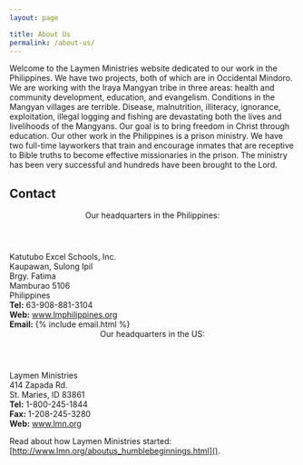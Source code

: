```yaml
---
layout: page

title: About Us
permalink: /about-us/
---
```


Welcome to the Laymen Ministries website dedicated to our work in the Philippines. We have two projects, both of which are in Occidental Mindoro. We are working with the Iraya Mangyan tribe in three areas: health and community development, education, and evangelism. Conditions in the Mangyan villages are terrible. Disease, malnutrition, illiteracy, ignorance, exploitation, illegal logging and fishing are devastating both the lives and livelihoods of the Mangyans. Our goal is to bring freedom in Christ through education. Our other work in the Philippines is a prison ministry. We have two full-time layworkers that train and encourage inmates that are receptive to Bible truths to become effective missionaries in the prison. The ministry has been very successful and hundreds have been brought to the Lord.

## Contact

<div class="c-card c-card--green u-mb">
    <header class="c-card__head">
        Our headquarters in the Philippines:
    </header>
    <div class="c-card__content">
        <div class="o-layout">
            <div class="o-layout__item u-1/2@tablet">
                Katutubo Excel Schools, Inc.
                <br/>Kaupawan, Sulong Ipil
                <br/>Brgy. Fatima
                <br/>Mamburao 5106
                <br/>Philippines
            </div>
            <div class="o-layout__item u-1/2@tablet">
                <strong>Tel:</strong> 63-908-881-3104
                <br><strong>Web:</strong> <a href="http://www.lmphilippines.org">www.lmphilippines.org</a>
                <br><strong>Email:</strong> {% include email.html %}
            </div>
        </div>
    </div>
</div>

<div class="c-card c-card--orange u-mb">
    <header class="c-card__head">
        Our headquarters in the US:
    </header>
    <div class="c-card__content">
        <div class="o-layout">
            <div class="o-layout__item u-1/2@tablet">
                Laymen Ministries
                <br>414 Zapada Rd.
                <br>St. Maries, ID 83861
            </div>
            <div class="o-layout__item u-1/2@tablet">
                <strong>Tel:</strong> 1-800-245-1844
                <br><strong>Fax:</strong> 1-208-245-3280
                <br><strong>Web:</strong> <a href="http://www.lmn.org">www.lmn.org</a>
            </div>
        </div>
    </div>
</div>

Read about how Laymen Ministries started: [http://www.lmn.org/aboutus_humblebeginnings.html]().
